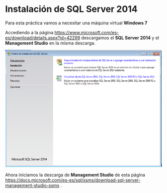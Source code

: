 # Instalación de SQL Server 2014

Para esta práctica vamos a necesitar una máquina virtual **Windows 7**

Accediendo a la página https://www.microsoft.com/es-es/download/details.aspx?id=42299
descargamos el **SQL Server 2014** y el **Management Studio** en la misma descarga.

![](./img/1.png)

Ahora iniciamos la descarga de **Management Studio** de esta página https://docs.microsoft.com/es-es/sql/ssms/download-sql-server-management-studio-ssms .
